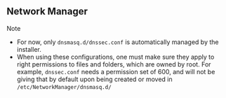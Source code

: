 ## Network Manager
> [!NOTE]
> - For now, only `dnsmasq.d/dnssec.conf` is automatically managed by the installer.
> - When using these configurations, one must make sure they apply to right permissions to files and folders, which are owned by root. For example, `dnssec.conf` needs a permission set of 600, and will not be giving that by default upon being created or moved in `/etc/NetworkManager/dnsmasq.d/`
